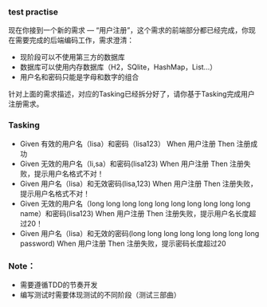 ### test practise

现在你接到一个新的需求 — “用户注册”，这个需求的前端部分都已经完成，你现在需要完成的后端编码工作，需求澄清：
- 现阶段可以不使用第三方的数据库
- 数据库可以使用内存数据库（H2，SQlite，HashMap，List...）
- 用户名和密码只能是字母和数字的组合

针对上面的需求描述，对应的Tasking已经拆分好了，请你基于Tasking完成用户注册需求。

### Tasking
- Given 有效的用户名（lisa）和密码（lisa123） When 用户注册 Then 注册成功
- Given 无效的用户名（li,sa）和密码(lisa123) When 用户注册 Then 注册失败，提示用户名格式不对！
- Given 用户名（lisa）和无效密码(lisa,123) When 用户注册 Then 注册失败，提示用户名格式不对！
- Given 无效的用户名（long long long long long long long long long long name）和密码(lisa123) When 用户注册 Then 注册失败，提示用户名长度超过20！
- Given 用户名（lisa）和无效的密码(long long long long long long long  long  password) When 用户注册 Then 注册失败，提示密码长度超过20


### Note：
- 需要遵循TDD的节奏开发
- 编写测试时需要体现测试的不同阶段（测试三部曲）
